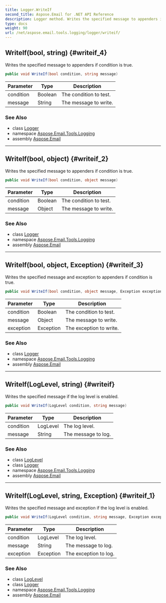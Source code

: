 ```yaml
---
title: Logger.WriteIf
second_title: Aspose.Email for .NET API Reference
description: Logger method. Writes the specified message to appenders if condition is true
type: docs
weight: 90
url: /net/aspose.email.tools.logging/logger/writeif/
---
```

## WriteIf(bool, string) {#writeif_4}

Writes the specified message to appenders if condition is true.

```csharp
public void WriteIf(bool condition, string message)
```

| Parameter | Type | Description |
| --- | --- | --- |
| condition | Boolean | The condition to test. |
| message | String | The message to write. |

### See Also

* class [Logger](../)
* namespace [Aspose.Email.Tools.Logging](../../logger/)
* assembly [Aspose.Email](../../../)

---

## WriteIf(bool, object) {#writeif_2}

Writes the specified message to appenders if condition is true.

```csharp
public void WriteIf(bool condition, object message)
```

| Parameter | Type | Description |
| --- | --- | --- |
| condition | Boolean | The condition to test. |
| message | Object | The message to write. |

### See Also

* class [Logger](../)
* namespace [Aspose.Email.Tools.Logging](../../logger/)
* assembly [Aspose.Email](../../../)

---

## WriteIf(bool, object, Exception) {#writeif_3}

Writes the specified message and exception to appenders if condition is true.

```csharp
public void WriteIf(bool condition, object message, Exception exception)
```

| Parameter | Type | Description |
| --- | --- | --- |
| condition | Boolean | The condition to test. |
| message | Object | The message to write. |
| exception | Exception | The exception to write. |

### See Also

* class [Logger](../)
* namespace [Aspose.Email.Tools.Logging](../../logger/)
* assembly [Aspose.Email](../../../)

---

## WriteIf(LogLevel, string) {#writeif}

Writes the specified message if the log level is enabled.

```csharp
public void WriteIf(LogLevel condition, string message)
```

| Parameter | Type | Description |
| --- | --- | --- |
| condition | LogLevel | The log level. |
| message | String | The message to log. |

### See Also

* class [LogLevel](../../loglevel/)
* class [Logger](../)
* namespace [Aspose.Email.Tools.Logging](../../logger/)
* assembly [Aspose.Email](../../../)

---

## WriteIf(LogLevel, string, Exception) {#writeif_1}

Writes the specified message and exception if the log level is enabled.

```csharp
public void WriteIf(LogLevel condition, string message, Exception exception)
```

| Parameter | Type | Description |
| --- | --- | --- |
| condition | LogLevel | The log level. |
| message | String | The message to log. |
| exception | Exception | The exception to log. |

### See Also

* class [LogLevel](../../loglevel/)
* class [Logger](../)
* namespace [Aspose.Email.Tools.Logging](../../logger/)
* assembly [Aspose.Email](../../../)


